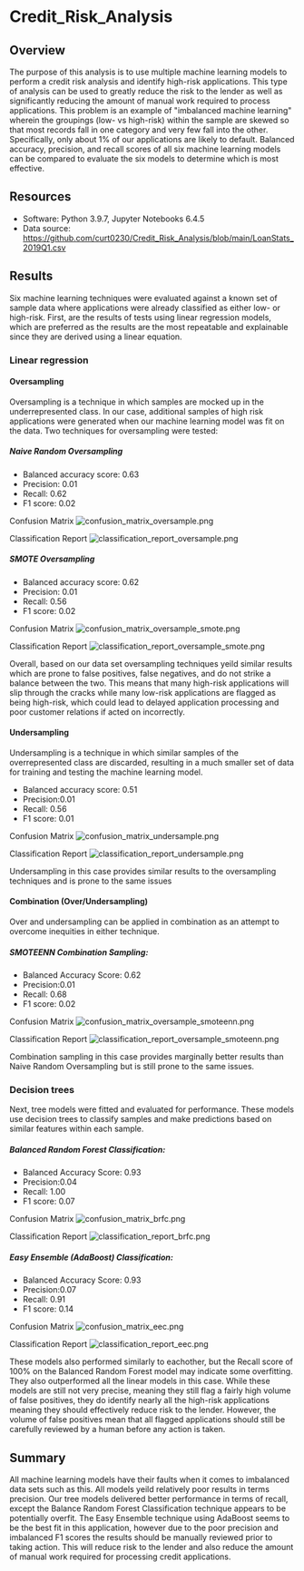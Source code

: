 # Credit_Risk_Analysis
## Overview
The purpose of this analysis is to use multiple machine learning models to perform a credit risk analysis and identify high-risk applications.  This type of analysis can be used to greatly reduce the risk to the lender as well as significantly reducing the amount of manual work required to process applications. This problem is an example of "imbalanced machine learning" wherein the groupings (low- vs high-risk) within the sample are skewed so that most records fall in one category and very few fall into the other.  Specifically, only about 1% of our applications are likely to default.  Balanced accuracy, precision, and recall scores of all six machine learning models can be compared to evaluate the six models to determine which is most effective.

## Resources
* Software:  Python 3.9.7, Jupyter Notebooks 6.4.5
* Data source:  https://github.com/curt0230/Credit_Risk_Analysis/blob/main/LoanStats_2019Q1.csv


## Results
Six machine learning techniques were evaluated against a known set of sample data where applications were already classified as either low- or high-risk.  First, are the results of tests using linear regression models, which are preferred as the results are the most repeatable and explainable since they are derived using a linear equation.

### Linear regression
#### Oversampling
Oversampling is a technique in which samples are mocked up in the underrepresented class.  In our case, additional samples of high risk applications were generated when our machine learning model was fit on the data.  Two techniques for oversampling were tested:

##### Naive Random Oversampling
 * Balanced accuracy score: 0.63
 * Precision: 0.01
 * Recall: 0.62
 * F1 score: 0.02

Confusion Matrix
 ![confusion_matrix_oversample.png](/images/confusion_matrix_oversample.png)

Classification Report
 ![classification_report_oversample.png](/images/classification_report_oversample.png)

##### SMOTE Oversampling
 * Balanced accuracy score: 0.62
 * Precision: 0.01
 * Recall: 0.56
 * F1 score: 0.02

Confusion Matrix
 ![confusion_matrix_oversample_smote.png](/images/confusion_matrix_oversample_smote.png)

Classification Report
 ![classification_report_oversample_smote.png](/images/classification_report_oversample_smote.png)

Overall, based on our data set oversampling techniques yeild similar results which are prone to false positives, false negatives, and do not strike a balance between the two.  This means that many high-risk applications will slip through the cracks while many low-risk applications are flagged as being high-risk, which could lead to delayed application processing and poor customer relations if acted on incorrectly.

#### Undersampling
Undersampling is a technique in which similar samples of the overrepresented class are discarded, resulting in a much smaller set of data for training and testing the machine learning model.

 * Balanced accuracy score: 0.51
 * Precision:0.01
 * Recall: 0.56
 * F1 score: 0.01

Confusion Matrix
 ![confusion_matrix_undersample.png](/images/confusion_matrix_undersample.png)

Classification Report
 ![classification_report_undersample.png](/images/classification_report_undersample.png)

Undersampling in this case provides similar results to the oversampling techniques and is prone to the same issues

#### Combination (Over/Undersampling)
Over and undersampling can be applied in combination as an attempt to overcome inequities in either technique.

##### SMOTEENN Combination Sampling:
 * Balanced Accuracy Score: 0.62
 * Precision:0.01
 * Recall: 0.68
 * F1 score: 0.02

Confusion Matrix
 ![confusion_matrix_oversample_smoteenn.png](/images/confusion_matrix_oversample_smoteenn.png)

Classification Report
 ![classification_report_oversample_smoteenn.png](/images/classification_report_oversample_smoteenn.png)

Combination sampling in this case provides marginally better results than Naive Random Oversampling but is still prone to the same issues.

### Decision trees
Next, tree models were fitted and evaluated for performance.  These models use decision trees to classify samples and make predictions based on similar features within each sample.

##### Balanced Random Forest Classification:
 * Balanced Accuracy Score: 0.93
 * Precision:0.04
 * Recall: 1.00
 * F1 score: 0.07

Confusion Matrix
 ![confusion_matrix_brfc.png](/images/confusion_matrix_brfc.png)

Classification Report
 ![classification_report_brfc.png](/images/classification_report_brfc.png)

##### Easy Ensemble (AdaBoost) Classification:
 * Balanced Accuracy Score: 0.93
 * Precision:0.07
 * Recall: 0.91
 * F1 score: 0.14

Confusion Matrix
 ![confusion_matrix_eec.png](/images/confusion_matrix_eec.png)

Classification Report
 ![classification_report_eec.png](/images/classification_report_eec.png)

These models also performed similarly to eachother, but the Recall score of 100% on the Balanced Random Forest model may indicate some overfitting.  They also outperformed all the linear models in this case.  While these models are still not very precise, meaning they still flag a fairly high volume of false positives, they do identify nearly all the high-risk applications meaning they should effectively reduce risk to the lender.  However, the volume of false positives mean that all flagged applications should still be carefully reviewed by a human before any action is taken.

## Summary
All machine learning models have their faults when it comes to imbalanced data sets such as this.  All models yeild relatively poor results in terms precision.  Our tree models delivered better performance in terms of recall, except the Balance Random Forest Classification technique appears to be potentially overfit. The Easy Ensemble technique using AdaBoost seems to be the best fit in this application, however due to the poor precision and imbalanced F1 scores the results should be manually reviewed prior to taking action.  This will reduce risk to the lender and also reduce the amount of manual work required for processing credit applications.